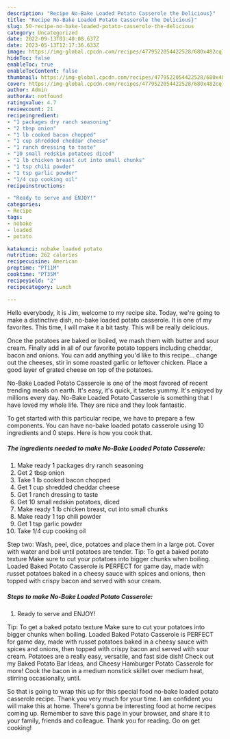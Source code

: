 ```yaml
---
description: "Recipe No-Bake Loaded Potato Casserole the Delicious}"
title: "Recipe No-Bake Loaded Potato Casserole the Delicious}"
slug: 50-recipe-no-bake-loaded-potato-casserole-the-delicious
category: Uncategorized
date: 2022-09-13T03:40:08.637Z
date: 2023-05-13T12:17:36.633Z
image: https://img-global.cpcdn.com/recipes/4779522054422528/680x482cq70/no-bake-loaded-potato-casserole-recipe-main-photo.jpg
hideToc: false
enableToc: true
enableTocContent: false
thumbnail: https://img-global.cpcdn.com/recipes/4779522054422528/680x482cq70/no-bake-loaded-potato-casserole-recipe-main-photo.jpg
cover: https://img-global.cpcdn.com/recipes/4779522054422528/680x482cq70/no-bake-loaded-potato-casserole-recipe-main-photo.jpg
author: Admin
authorAv: notfound
ratingvalue: 4.7
reviewcount: 21
recipeingredient:
- "1 packages dry ranch seasoning"
- "2 tbsp onion"
- "1 lb cooked bacon chopped"
- "1 cup shredded cheddar cheese"
- "1 ranch dressing to taste"
- "10 small redskin potatoes diced"
- "1 lb chicken breast cut into small chunks"
- "1 tsp chili powder"
- "1 tsp garlic powder"
- "1/4 cup cooking oil"
recipeinstructions:

- "Ready to serve and ENJOY!"
categories:
- Recipe
tags:
- nobake
- loaded
- potato

katakunci: nobake loaded potato 
nutrition: 262 calories
recipecuisine: American
preptime: "PT11M"
cooktime: "PT35M"
recipeyield: "2"
recipecategory: Lunch

---
```



Hello everybody, it is Jim, welcome to my recipe site. Today, we're going to make a distinctive dish, no-bake loaded potato casserole. It is one of my favorites. This time, I will make it a bit tasty. This will be really delicious.

Once the potatoes are baked or boiled, we mash them with butter and sour cream. Finally add in all of our favorite potato toppers including cheddar, bacon and onions. You can add anything you&#39;d like to this recipe… change out the cheeses, stir in some roasted garlic or leftover chicken. Place a good layer of grated cheese on top of the potatoes.

No-Bake Loaded Potato Casserole is one of the most favored of recent trending meals on earth. It's easy, it's quick, it tastes yummy. It's enjoyed by millions every day. No-Bake Loaded Potato Casserole is something that I have loved my whole life. They are nice and they look fantastic.


To get started with this particular recipe, we have to prepare a few components. You can have no-bake loaded potato casserole using 10 ingredients and 0 steps. Here is how you cook that.

<!--inarticleads1-->

##### The ingredients needed to make No-Bake Loaded Potato Casserole:

1. Make ready 1 packages dry ranch seasoning
1. Get 2 tbsp onion
1. Take 1 lb cooked bacon chopped
1. Get 1 cup shredded cheddar cheese
1. Get 1 ranch dressing to taste
1. Get 10 small redskin potatoes, diced
1. Make ready 1 lb chicken breast, cut into small chunks
1. Make ready 1 tsp chili powder
1. Get 1 tsp garlic powder
1. Take 1/4 cup cooking oil


Step two: Wash, peel, dice, potatoes and place them in a large pot. Cover with water and boil until potatoes are tender. Tip: To get a baked potato texture Make sure to cut your potatoes into bigger chunks when boiling. Loaded Baked Potato Casserole is PERFECT for game day, made with russet potatoes baked in a cheesy sauce with spices and onions, then topped with crispy bacon and served with sour cream. 

<!--inarticleads2-->

##### Steps to make No-Bake Loaded Potato Casserole:


1. Ready to serve and ENJOY!

Tip: To get a baked potato texture Make sure to cut your potatoes into bigger chunks when boiling. Loaded Baked Potato Casserole is PERFECT for game day, made with russet potatoes baked in a cheesy sauce with spices and onions, then topped with crispy bacon and served with sour cream. Potatoes are a really easy, versatile, and fast side dish! Check out my Baked Potato Bar Ideas, and Cheesy Hamburger Potato Casserole for more! Cook the bacon in a medium nonstick skillet over medium heat, stirring occasionally, until. 

So that is going to wrap this up for this special food no-bake loaded potato casserole recipe. Thank you very much for your time. I am confident you will make this at home. There's gonna be interesting food at home recipes coming up. Remember to save this page in your browser, and share it to your family, friends and colleague. Thank you for reading. Go on get cooking!
